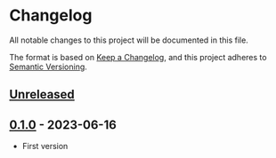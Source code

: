 # Changelog

All notable changes to this project will be documented in this file.

The format is based on [Keep a Changelog](https://keepachangelog.com/en/1.0.0/),
and this project adheres to [Semantic Versioning](https://semver.org/spec/v2.0.0.html).

## [Unreleased]

## [0.1.0] - 2023-06-16

- First version

[Unreleased]: https://github.com/akarzim/bridgetown_markdown_lazylinks/tree/main
[0.1.0]: https://github.com/akarzim/bridgetown_markdown_lazylinks/releases/tag/0.1.0
